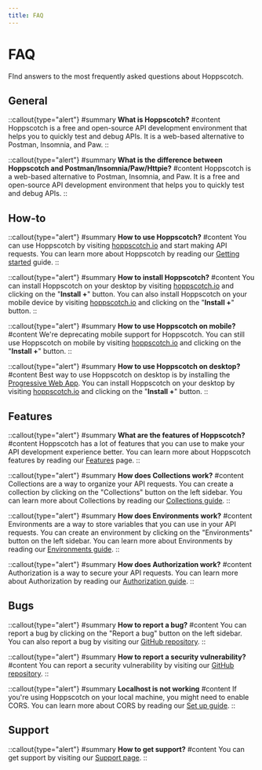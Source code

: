 ```yaml
---
title: FAQ
---
```


# FAQ

FInd answers to the most frequently asked questions about Hoppscotch.

## General

::callout{type="alert"}
#summary
**What is Hoppscotch?**
#content
Hoppscotch is a free and open-source API development environment that helps you to quickly test and debug APIs. It is a web-based alternative to Postman, Insomnia, and Paw.
::

::callout{type="alert"}
#summary
**What is the difference between Hoppscotch and Postman/Insomnia/Paw/Httpie?**
#content
Hoppscotch is a web-based alternative to Postman, Insomnia, and Paw. It is a free and open-source API development environment that helps you to quickly test and debug APIs.
::

## How-to

::callout{type="alert"}
#summary
**How to use Hoppscotch?**
#content
You can use Hoppscotch by visiting [hoppscotch.io](https://hoppscotch.io) and start making API requests. You can learn more about Hoppscotch by reading our [Getting started](/guides/getting-started/introduction) guide.
::

::callout{type="alert"}
#summary
**How to install Hoppscotch?**
#content
You can install Hoppscotch on your desktop by visiting [hoppscotch.io](https://hoppscotch.io) and clicking on the "**Install +**" button. You can also install Hoppscotch on your mobile device by visiting [hoppscotch.io](https://hoppscotch.io) and clicking on the "**Install +**" button.
::

::callout{type="alert"}
#summary
**How to use Hoppscotch on mobile?**
#content
We're deprecating mobile support for Hoppscotch. You can still use Hoppscotch on mobile by visiting [hoppscotch.io](https://hoppscotch.io) and clicking on the "**Install +**" button.
::

::callout{type="alert"}
#summary
**How to use Hoppscotch on desktop?**
#content
Best way to use Hoppscotch on desktop is by installing the [Progressive Web App](/documentation/clients/web). You can install Hoppscotch on your desktop by visiting [hoppscotch.io](https://hoppscotch.io) and clicking on the "**Install +**" button.
::

## Features

::callout{type="alert"}
#summary
**What are the features of Hoppscotch?**
#content
Hoppscotch has a lot of features that you can use to make your API development experience better. You can learn more about Hoppscotch features by reading our [Features](/documentation/features/rest-api-testing) page.
::

::callout{type="alert"}
#summary
**How does Collections work?**
#content
Collections are a way to organize your API requests. You can create a collection by clicking on the "Collections" button on the left sidebar. You can learn more about Collections by reading our [Collections guide](/documentation/features/collections).
::

::callout{type="alert"}
#summary
**How does Environments work?**
#content
Environments are a way to store variables that you can use in your API requests. You can create an environment by clicking on the "Environments" button on the left sidebar. You can learn more about Environments by reading our [Environments guide](/documentation/features/environments).
::

::callout{type="alert"}
#summary
**How does Authorization work?**
#content
Authorization is a way to secure your API requests. You can learn more about Authorization by reading our [Authorization guide](/documentation/features/authorization).
::

## Bugs

::callout{type="alert"}
#summary
**How to report a bug?**
#content
You can report a bug by clicking on the "Report a bug" button on the left sidebar. You can also report a bug by visiting our [GitHub repository](https://github.com/hoppscotch/hoppscotch/issues/new/choose).
::

::callout{type="alert"}
#summary
**How to report a security vulnerability?**
#content
You can report a security vulnerability by visiting our [GitHub repository](https://github.com/hoppscotch/hoppscotch/security/policy).
::

::callout{type="alert"}
#summary
**Localhost is not working**
#content
If you're using Hoppscotch on your local machine, you might need to enable CORS. You can learn more about CORS by reading our [Set up guide](/documentation/getting-started/setup#locally-served-apis).
::

## Support

::callout{type="alert"}
#summary
**How to get support?**
#content
You can get support by visiting our [Support page](/support/solutions/community).
::
